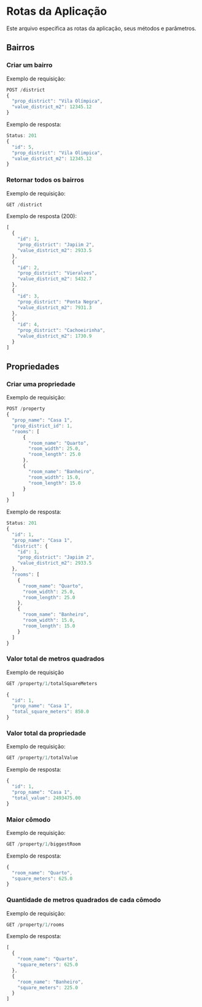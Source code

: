 # Rotas da Aplicação

Este arquivo especifica as rotas da aplicação, seus métodos e parâmetros.

## Bairros

### Criar um bairro

Exemplo de requisição:
```javascript
POST /district
{
  "prop_district": "Vila Olímpica",
  "value_district_m2": 12345.12
}
```

Exemplo de resposta:
```javascript
Status: 201
{
  "id": 5,
  "prop_district": "Vila Olimpica",
  "value_district_m2": 12345.12
}
```

### Retornar todos os bairros

Exemplo de requisição:
```javascript
GET /district
```

Exemplo de resposta (200):
```javascript
[
  {
    "id": 1,
    "prop_district": "Japiim 2",
    "value_district_m2": 2933.5
  },
  {
    "id": 2,
    "prop_district": "Vieralves",
    "value_district_m2": 5432.7
  },
  {
    "id": 3,
    "prop_district": "Ponta Negra",
    "value_district_m2": 7931.3
  },
  {
    "id": 4,
    "prop_district": "Cachoeirinha",
    "value_district_m2": 1730.9
  }
]
```

## Propriedades

### Criar uma propriedade

Exemplo de requisição:
```javascript
POST /property
{
  "prop_name": "Casa 1",
  "prop_district_id": 1,
  "rooms": [
      {
        "room_name": "Quarto",
        "room_width": 25.0,
        "room_length": 25.0
      },
      {
        "room_name": "Banheiro",
        "room_width": 15.0,
        "room_length": 15.0
      }
  ]
}
```

Exemplo de resposta:
```javascript
Status: 201
{
  "id": 1,
  "prop_name": "Casa 1",
  "district": {
    "id": 1,
    "prop_district": "Japiim 2",
    "value_district_m2": 2933.5
  },
  "rooms": [
    {
      "room_name": "Quarto",
      "room_width": 25.0,
      "room_length": 25.0
    },
    {
      "room_name": "Banheiro",
      "room_width": 15.0,
      "room_length": 15.0
    }
  ]
}
```

### Valor total de metros quadrados

Exemplo de requisição
```javascript
GET /property/1/totalSquareMeters
```

```javascript
{
  "id": 1,
  "prop_name": "Casa 1",
  "total_square_meters": 850.0
}
```


### Valor total da propriedade

Exemplo de requisição:
```javascript
GET /property/1/totalValue
```

Exemplo de resposta:
```javascript
{
  "id": 1,
  "prop_name": "Casa 1",
  "total_value": 2493475.00
}
```

### Maior cômodo

Exemplo de requisição:
```javascript
GET /property/1/biggestRoom
```

Exemplo de resposta:
```javascript
{
  "room_name": "Quarto",
  "square_meters": 625.0
}
```

### Quantidade de metros quadrados de cada cômodo

Exemplo de requisição:
```javascript
GET /property/1/rooms
```

Exemplo de resposta:
```javascript
[
  {
    "room_name": "Quarto",
    "square_meters": 625.0
  },
  {
    "room_name": "Banheiro",
    "square_meters": 225.0
  }
]
```
